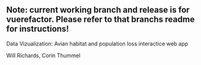 ## Note: current working branch and release is for vuerefactor.  Please refer to that branchs readme for instructions!

Data Vizualization: Avian habitat and population loss interactice web app

Will Richards, Corin Thummel
